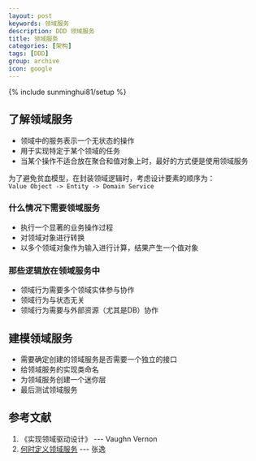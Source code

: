 ```yaml
---
layout: post
keywords: 领域服务
description: DDD 领域服务
title: 领域服务
categories: [架构]
tags: [DDD]
group: archive
icon: google
---
```


{% include sunminghui81/setup %}

## 了解领域服务
- 领域中的服务表示一个无状态的操作
- 用于实现特定于某个领域的任务
- 当某个操作不适合放在聚合和值对象上时，最好的方式便是使用领域服务

为了避免贫血模型，在封装领域逻辑时，考虑设计要素的顺序为：  
```Value Object -> Entity -> Domain Service```

### 什么情况下需要领域服务
- 执行一个显著的业务操作过程
- 对领域对象进行转换
- 以多个领域对象作为输入进行计算，结果产生一个值对象

### 那些逻辑放在领域服务中
- 领域行为需要多个领域实体参与协作
- 领域行为与状态无关
- 领域行为需要与外部资源（尤其是DB）协作


## 建模领域服务
- 需要确定创建的领域服务是否需要一个独立的接口
- 给领域服务的实现类命名
- 为领域服务创建一个迷你层
- 最后测试领域服务

## 参考文献
1. 《实现领域驱动设计》   --- Vaughn Vernon
2. [何时定义领域服务](http://zhangyi.xyz/example-of-define-domain-service/)   --- 张逸